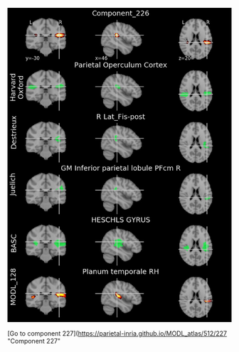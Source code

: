 


![226](preliminary/226.jpg "Component 226")

[Go to component 227](https://parietal-inria.github.io/MODL_atlas/512/227 "Component 227"